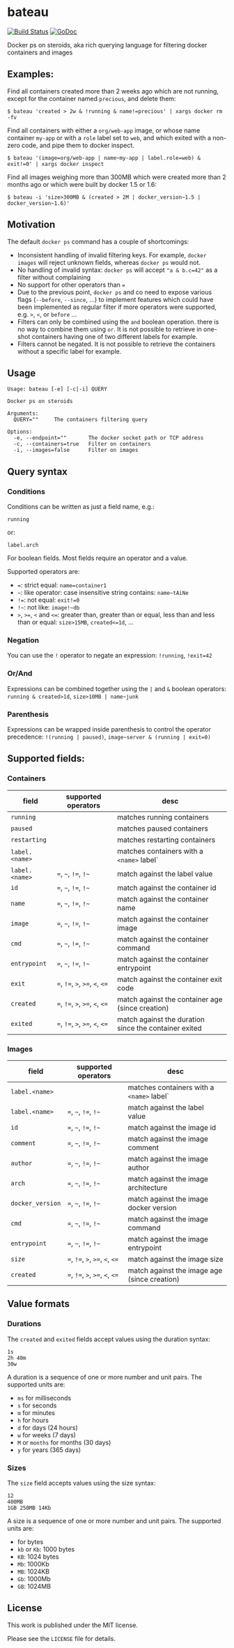# bateau

[![Build Status](https://travis-ci.org/jawher/bateau.svg?branch=master)](https://travis-ci.org/jawher/bateau)
[![GoDoc](https://godoc.org/github.com/jawher/bateau?status.svg)](https://godoc.org/github.com/jawher/bateau)

Docker ps on steroids, aka rich querying language for filtering docker containers and images  

## Examples:

Find all containers created more than 2 weeks ago which are not running, except for the container named `precious`,
and delete them:

```
$ bateau 'created > 2w & !running & name!=precious' | xargs docker rm -fv
```

Find all containers with either a `org/web-app` image, or whose name container `my-app` or with a `role` label set to `web`,
 and which exited with a non-zero code, and pipe them to docker inspect.

```
$ bateau '(image=org/web-app | name~my-app | label.role=web) & exit!=0' | xargs docker inspect

```

Find all images weighing more than 300MB which were created more than 2 months ago or which were built by docker 1.5 or 1.6:
 
```
$ bateau -i 'size>300MB & (created > 2M | docker_version~1.5 | docker_version~1.6)'
```

## Motivation

The default `docker ps` command has a couple of shortcomings:

* Inconsistent handling of invalid filtering keys. For example, `docker images` will reject unknown fields, whereas `docker ps` would not.
* No handling of invalid syntax: `docker ps` will accept  `"a & b.c=42"` as a filter without complaining
* No support for other operators than `=`
* Due to the previous point, `docker ps` and co need to expose various flags (`--before`, `--since`, ...) to implement features which could have been implemented as regular filter if more operators were supported, e.g. `>`, `<`, or `before` ...
* Filters can only be combined using the `and` boolean operation. there is no way to combine them using `or`. It is not possible to retrieve in one-shot containers having one of two different labels for example.
* Filters cannot be negated. It is not possible to retrieve the containers without a specific label for example.

## Usage

```
Usage: bateau [-e] [-c|-i] QUERY

Docker ps on steroids

Arguments:
  QUERY=""     The containers filtering query

Options:
  -e, --endpoint=""       The docker socket path or TCP address
  -c, --containers=true   Filter on containers
  -i, --images=false      Filter on images
```

## Query syntax

### Conditions

Conditions can be written as just a field name, e.g.:

```
running
```

or:

```
label.arch
```

For boolean fields.
Most fields require an operator and a value.

Supported operators are:

* `=`: strict equal: `name=container1`
* `~`: like operator: case insensitive string contains: `name~tAiNe`
* `!=`: not equal: `exit!=0`
* `!~`: not like: `image!~db`
* `>`, `>=`, `<` and `<=`: greater than, greater than or equal, less than and less than or equal: `size>15MB`, `created<=1d`, ...

### Negation
You can use the `!` operator to negate an expression: `!running`, `!exit=42`

### Or/And
Expressions can be combined together using the `|` and `&` boolean operators: `running & created>1d`, `size>10MB | name~junk`
 
### Parenthesis
Expressions can be wrapped inside parenthesis to control the operator precedence: `!(running | paused)`, `image~server & (running | exit=0)` 

## Supported fields:
### Containers

|     field      |       supported operators       |                          desc                         |
| -------------- | ------------------------------- | ----------------------------------------------------- |
| `running`      | <none>                          | matches running containers                            |
| `paused`       | <none>                          | matches paused containers                             |
| `restarting`   | <none>                          | matches restarting containers                         |
| `label.<name>` | <none>                          | matches containers with a `<name>` label`             |
| `label.<name>` | `=`, `~`, `!=`, `!~`            | match against the label value                         |
| `id`           | `=`, `~`, `!=`, `!~`            | match against the container id                        |
| `name`         | `=`, `~`, `!=`, `!~`            | match against the container name                      |
| `image`        | `=`, `~`, `!=`, `!~`            | match against the container image                     |
| `cmd`          | `=`, `~`, `!=`, `!~`            | match against the container command                   |
| `entrypoint`   | `=`, `~`, `!=`, `!~`            | match against the container entrypoint                |
| `exit`         | `=`, `!=`, `>`, `>=`, `<`, `<=` | match against the container exit code                 |
| `created`      | `=`, `!=`, `>`, `>=`, `<`, `<=` | match against the container age   (since creation)    |
| `exited`       | `=`, `!=`, `>`, `>=`, `<`, `<=` | match against the duration since the container exited |

### Images

|      field       |       supported operators       |                      desc                      |
| ---------------- | ------------------------------- | ---------------------------------------------- |
| `label.<name>`   | <none>                          | matches containers with a `<name>` label`      |
| `label.<name>`   | `=`, `~`, `!=`, `!~`            | match against the label value                  |
| `id`             | `=`, `~`, `!=`, `!~`            | match against the image id                     |
| `comment`        | `=`, `~`, `!=`, `!~`            | match against the image comment                |
| `author`         | `=`, `~`, `!=`, `!~`            | match against the image author                 |
| `arch`           | `=`, `~`, `!=`, `!~`            | match against the image architecture           |
| `docker_version` | `=`, `~`, `!=`, `!~`            | match against the image docker version         |
| `cmd`            | `=`, `~`, `!=`, `!~`            | match against the image command                |
| `entrypoint`     | `=`, `~`, `!=`, `!~`            | match against the image entrypoint             |
| `size`           | `=`, `!=`, `>`, `>=`, `<`, `<=` | match against the image size                   |
| `created`        | `=`, `!=`, `>`, `>=`, `<`, `<=` | match against the image age   (since creation) |



## Value formats
### Durations
The `created` and `exited` fields accept values using the duration syntax:

```
1s
2h 40m
30w
```

A duration is a sequence of one or more number and unit pairs.
The supported units are:

* `ms` for milliseconds
* `s` for seconds
* `m` for minutes
* `h` for hours
* `d` for days (24 hours)
* `w` for weeks (7 days)
* `M` or `months` for months (30 days)
* `y` for years (365 days)

### Sizes
The `size` field accepts values using the size syntax:

```
12
400MB
1GB 250MB 14Kb
```

A size is a sequence of one or more number and unit pairs.
The supported units are:

* <none> for bytes
* `kb` or `Kb`: 1000 bytes
* `KB`: 1024 bytes
* `Mb`: 1000Kb
* `MB`: 1024KB
* `Gb`: 1000Mb
* `GB`: 1024MB

## License

This work is published under the MIT license.

Please see the `LICENSE` file for details.
